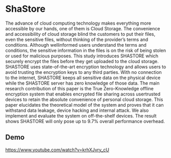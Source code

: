 # ShaStore
The advance of cloud computing technology makes everything more accessible by our hands, one of them is Cloud Storage. The convenience and accessibility of cloud storage blind the customers to put their files, even the sensitive files, without thinking of the provider’s terms and conditions. Although wellinformed users understand the terms and conditions, the sensitive information in the files is on the risk of being stolen or used for malicious purposes. This study introduces SHASTORE which securely encrypt the files before they get uploaded to the cloud storage. SHASTORE uses state-of-the-art encryption technology and allows users to avoid trusting the encryption keys to any third parties. With no connection to the internet, SHASTORE keeps all sensitive data on the physical device while the SHASTORE server has zero knowledge of those data. The main research contribution of this paper is the True Zero-Knowledge offline encryption system that enables encrypted file sharing across usertrusted devices to retain the absolute convenience of personal cloud storage. This paper elucidates the theoretical model of the system and proves that it can withstand data leakage, device hacking and internal attack. We also implement and evaluate the system on off-the-shelf devices. The result shows SHASTORE will only pose up to 9.7% overall performance overhead.

## Demo
https://www.youtube.com/watch?v=krhXJvry_cU

